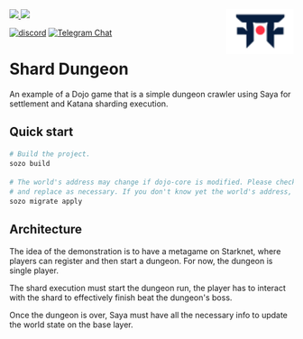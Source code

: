 <picture>
  <source media="(prefers-color-scheme: dark)" srcset=".github/mark-dark.svg">
  <img alt="Dojo logo" align="right" width="120" src=".github/mark-light.svg">
</picture>

<a href="https://twitter.com/dojostarknet">
<img src="https://img.shields.io/twitter/follow/dojostarknet?style=social"/>
</a>
<a href="https://github.com/dojoengine/dojo">
<img src="https://img.shields.io/github/stars/dojoengine/dojo?style=social"/>
</a>

[![discord](https://img.shields.io/badge/join-dojo-green?logo=discord&logoColor=white)](https://discord.gg/PwDa2mKhR4)
[![Telegram Chat][tg-badge]][tg-url]

[tg-badge]: https://img.shields.io/endpoint?color=neon&logo=telegram&label=chat&style=flat-square&url=https%3A%2F%2Ftg.sumanjay.workers.dev%2Fdojoengine
[tg-url]: https://t.me/dojoengine

# Shard Dungeon

An example of a Dojo game that is a simple dungeon crawler using Saya for settlement and Katana sharding execution.

## Quick start

```bash
# Build the project.
sozo build

# The world's address may change if dojo-core is modified. Please check the Scarb.toml
# and replace as necessary. If you don't know yet the world's address, comment it.
sozo migrate apply
```

## Architecture

The idea of the demonstration is to have a metagame on Starknet, where players can register and then start a dungeon. For now, the dungeon is single player.

The shard execution must start the dungeon run, the player has to interact with the shard to effectively finish beat the dungeon's boss.

Once the dungeon is over, Saya must have all the necessary info to update the world state on the base layer.
